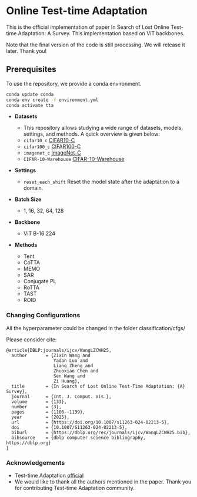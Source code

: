 # Online Test-time Adaptation
This is the official implementation of paper In Search of Lost Online Test-time Adaptation: A Survey.
This implementation based on ViT backbones.

Note that the final version of the code is still processing. We will release it later. Thank you!


## Prerequisites
To use the repository, we provide a conda environment.
```bash
conda update conda
conda env create -f environment.yml
conda activate tta 
```

- **Datasets**
  - This repository allows studying a wide range of datasets, models, settings, and methods. A quick overview is given below:
  - `cifar10_c` [CIFAR10-C](https://zenodo.org/record/2535967#.ZBiI7NDMKUk)
  - `cifar100_c` [CIFAR100-C](https://zenodo.org/record/3555552#.ZBiJA9DMKUk)
  - `imagenet_c` [ImageNet-C](https://zenodo.org/record/2235448#.Yj2RO_co_mF)
  - `CIFAR-10-Warehouse` [CIFAR-10-Warehouse](https://github.com/sxzrt/CIFAR-10-W)
  
- **Settings**
  - `reset_each_shift` Reset the model state after the adaptation to a domain.
 
- **Batch Size**
  - 1, 16, 32, 64, 128

- **Backbone**
  - ViT B-16 224
  
  
- **Methods**
  - Tent
  - CoTTA
  - MEMO
  - SAR
  - Conjugate PL
  - RoTTA
  - TAST
  - ROID



### Changing Configurations
All the hyperparameter could be changed in the folder classification/cfgs/


Please consider cite:
```
@article{DBLP:journals/ijcv/WangLZCWH25,
  author       = {Zixin Wang and
                  Yadan Luo and
                  Liang Zheng and
                  Zhuoxiao Chen and
                  Sen Wang and
                  Zi Huang},
  title        = {In Search of Lost Online Test-Time Adaptation: {A} Survey},
  journal      = {Int. J. Comput. Vis.},
  volume       = {133},
  number       = {3},
  pages        = {1106--1139},
  year         = {2025},
  url          = {https://doi.org/10.1007/s11263-024-02213-5},
  doi          = {10.1007/S11263-024-02213-5},
  biburl       = {https://dblp.org/rec/journals/ijcv/WangLZCWH25.bib},
  bibsource    = {dblp computer science bibliography, https://dblp.org}
}
```

### Acknowledgements
+ Test-time Adaptation [official](https://github.com/mariodoebler/test-time-adaptation)
+ We would like to thank all the authors mentioned in the paper. Thank you for contributing Test-time Adaptation community.



